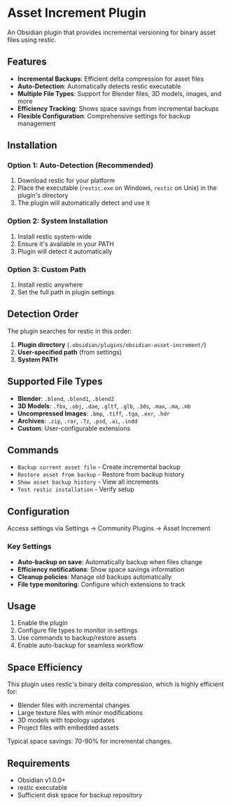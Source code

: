 # Asset Increment Plugin

An Obsidian plugin that provides incremental versioning for binary asset files using restic.

## Features

- **Incremental Backups**: Efficient delta compression for asset files
- **Auto-Detection**: Automatically detects restic executable
- **Multiple File Types**: Support for Blender files, 3D models, images, and more
- **Efficiency Tracking**: Shows space savings from incremental backups
- **Flexible Configuration**: Comprehensive settings for backup management

## Installation

### Option 1: Auto-Detection (Recommended)
1. Download restic for your platform
2. Place the executable (`restic.exe` on Windows, `restic` on Unix) in the plugin's directory
3. The plugin will automatically detect and use it

### Option 2: System Installation
1. Install restic system-wide
2. Ensure it's available in your PATH
3. Plugin will detect it automatically

### Option 3: Custom Path
1. Install restic anywhere
2. Set the full path in plugin settings

## Detection Order

The plugin searches for restic in this order:
1. **Plugin directory** (`.obsidian/plugins/obsidian-asset-increment/`)
2. **User-specified path** (from settings)
3. **System PATH**

## Supported File Types

- **Blender**: `.blend`, `.blend1`, `.blend2`
- **3D Models**: `.fbx`, `.obj`, `.dae`, `.gltf`, `.glb`, `.3ds`, `.max`, `.ma`, `.mb`
- **Uncompressed Images**: `.bmp`, `.tiff`, `.tga`, `.exr`, `.hdr`
- **Archives**: `.zip`, `.rar`, `.7z`, `.psd`, `.ai`, `.indd`
- **Custom**: User-configurable extensions

## Commands

- `Backup current asset file` - Create incremental backup
- `Restore asset from backup` - Restore from backup history
- `Show asset backup history` - View all increments
- `Test restic installation` - Verify setup

## Configuration

Access settings via Settings → Community Plugins → Asset Increment

### Key Settings
- **Auto-backup on save**: Automatically backup when files change
- **Efficiency notifications**: Show space savings information
- **Cleanup policies**: Manage old backups automatically
- **File type monitoring**: Configure which extensions to track

## Usage

1. Enable the plugin
2. Configure file types to monitor in settings
3. Use commands to backup/restore assets
4. Enable auto-backup for seamless workflow

## Space Efficiency

This plugin uses restic's binary delta compression, which is highly efficient for:
- Blender files with incremental changes
- Large texture files with minor modifications
- 3D models with topology updates
- Project files with embedded assets

Typical space savings: 70-90% for incremental changes.

## Requirements

- Obsidian v1.0.0+
- restic executable
- Sufficient disk space for backup repository
